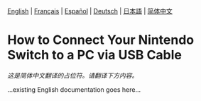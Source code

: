 [English](../en/ConnectSwitchViaUSB.md) | [Français](../fr/ConnectSwitchViaUSB.md) | [Español](../es/ConnectSwitchViaUSB.md) | [Deutsch](../de/ConnectSwitchViaUSB.md) | [日本語](../ja/ConnectSwitchViaUSB.md) | [简体中文](../zh/ConnectSwitchViaUSB.md)

# How to Connect Your Nintendo Switch to a PC via USB Cable

*这是简体中文翻译的占位符。请翻译下方内容。*

...existing English documentation goes here...
